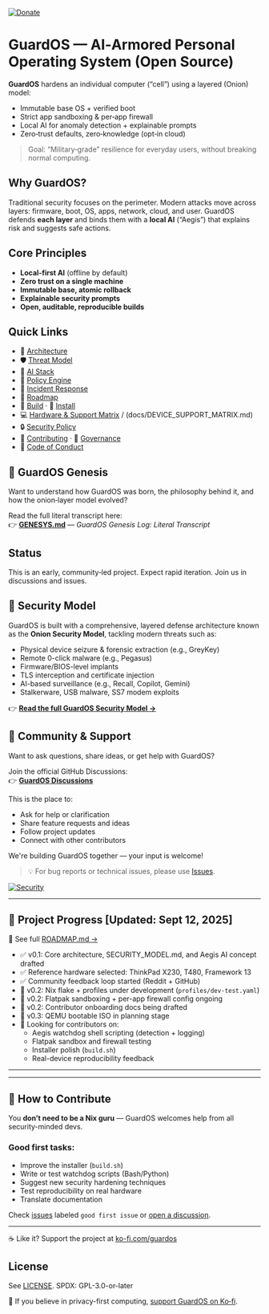 [![Donate](https://img.shields.io/badge/Donate-Ko--fi-blueviolet?logo=ko-fi)](https://ko-fi.com/guardos)

# GuardOS — AI‑Armored Personal Operating System (Open Source)

**GuardOS** hardens an individual computer (“cell”) using a layered (Onion) model:
- Immutable base OS + verified boot
- Strict app sandboxing & per‑app firewall
- Local AI for anomaly detection + explainable prompts
- Zero‑trust defaults, zero‑knowledge (opt‑in cloud)

> Goal: “Military‑grade” resilience for everyday users, without breaking normal computing.

## Why GuardOS?
Traditional security focuses on the perimeter. Modern attacks move across layers: firmware, boot, OS, apps, network, cloud, and user. GuardOS defends **each layer** and binds them with a **local AI** (“Aegis”) that explains risk and suggests safe actions.

## Core Principles
- **Local‑first AI** (offline by default)
- **Zero trust on a single machine**
- **Immutable base, atomic rollback**
- **Explainable security prompts**
- **Open, auditable, reproducible builds**

## Quick Links
- 📐 [Architecture](docs/ARCHITECTURE.md)
- 🛡️ [Threat Model](docs/THREAT_MODEL.md)
- 🧠 [AI Stack](docs/AI_STACK.md)
- 🧩 [Policy Engine](docs/POLICY_ENGINE.md)
- 🧯 [Incident Response](docs/INCIDENT_RESPONSE.md)
- 🧭 [Roadmap](ROADMAP.md)
- 🧱 [Build](BUILD.md) · 🚀 [Install](INSTALL.md)
- 💻 [Hardware & Support Matrix](docs/HARDWARE.md) / (docs/DEVICE_SUPPORT_MATRIX.md)
- 🔒 [Security Policy](SECURITY.md)
- 🤝 [Contributing](CONTRIBUTING.md) · 🧭 [Governance](GOVERNANCE.md)
- 📣 [Code of Conduct](CODE_OF_CONDUCT.md)

## 📖 GuardOS Genesis

Want to understand how GuardOS was born, the philosophy behind it, and how the onion‑layer model evolved?

Read the full literal transcript here:  
👉 [**GENESYS.md**](./GENESYS.md) — *GuardOS Genesis Log: Literal Transcript*

## Status
This is an early, community‑led project. Expect rapid iteration. Join us in discussions and issues.

## 🔐 Security Model

GuardOS is built with a comprehensive, layered defense architecture known as the **Onion Security Model**, tackling modern threats such as:

- Physical device seizure & forensic extraction (e.g., GreyKey)
- Remote 0-click malware (e.g., Pegasus)
- Firmware/BIOS-level implants
- TLS interception and certificate injection
- AI-based surveillance (e.g., Recall, Copilot, Gemini)
- Stalkerware, USB malware, SS7 modem exploits

👉 **[Read the full GuardOS Security Model →](./SECURITY_MODEL.md)**

## 💬 Community & Support

Want to ask questions, share ideas, or get help with GuardOS?

Join the official GitHub Discussions:  
👉 **[GuardOS Discussions](https://github.com/juanitto-maker/GuardOS/discussions)**

This is the place to:
- Ask for help or clarification
- Share feature requests and ideas
- Follow project updates
- Connect with other contributors

We're building GuardOS together — your input is welcome!

> 💡 For bug reports or technical issues, please use [Issues](https://github.com/juanitto-maker/GuardOS/issues).

[![Security](https://img.shields.io/badge/security-GitHub%20Advanced-blue?logo=github)](../../security/policy)

---

## 🚧 Project Progress [Updated: Sept 12, 2025]

📍 See full [ROADMAP.md →](https://github.com/juanitto-maker/GuardOS/blob/main/ROADMAP.md)

- ✅ v0.1: Core architecture, SECURITY_MODEL.md, and Aegis AI concept drafted
- ✅ Reference hardware selected: ThinkPad X230, T480, Framework 13
- ✅ Community feedback loop started (Reddit + GitHub)
- 🔄 v0.2: Nix flake + profiles under development (`profiles/dev-test.yaml`)
- 🔄 v0.2: Flatpak sandboxing + per-app firewall config ongoing
- 🔄 v0.2: Contributor onboarding docs being drafted
- 🧪 v0.3: QEMU bootable ISO in planning stage
- 🧠 Looking for contributors on:
  - Aegis watchdog shell scripting (detection + logging)
  - Flatpak sandbox and firewall testing
  - Installer polish (`build.sh`)
  - Real-device reproducibility feedback

---

---

## 🤝 How to Contribute

You **don’t need to be a Nix guru** — GuardOS welcomes help from all security-minded devs.

### Good first tasks:
- Improve the installer (`build.sh`)
- Write or test watchdog scripts (Bash/Python)
- Suggest new security hardening techniques
- Test reproducibility on real hardware
- Translate documentation

Check [issues](https://github.com/juanitto-maker/GuardOS/issues) labeled `good first issue` or [open a discussion](https://github.com/juanitto-maker/GuardOS/discussions).

---

☕ Like it? Support the project at [ko-fi.com/guardos](https://ko-fi.com/guardos)

## License
See [LICENSE](LICENSE). SPDX: GPL-3.0-or-later


🙏 If you believe in privacy-first computing, [support GuardOS on Ko‑fi](https://ko-fi.com/guardos).
